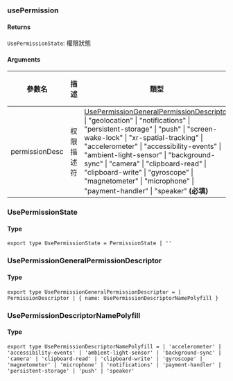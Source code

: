 ### usePermission

#### Returns
`UsePermissionState`: 權限狀態

#### Arguments
|參數名|描述|類型|預設值|
|---|---|---|---|
|permissionDesc|权限描述符|[UsePermissionGeneralPermissionDescriptor](#usepermissiongeneralpermissiondescriptor) \| "geolocation" \| "notifications" \| "persistent-storage" \| "push" \| "screen-wake-lock" \| "xr-spatial-tracking" \| "accelerometer" \| "accessibility-events" \| "ambient-light-sensor" \| "background-sync" \| "camera" \| "clipboard-read" \| "clipboard-write" \| "gyroscope" \| "magnetometer" \| "microphone" \| "payment-handler" \| "speaker"  **(必填)**|-|

### UsePermissionState

#### Type

`export type UsePermissionState = PermissionState | ''`


### UsePermissionGeneralPermissionDescriptor

#### Type

`export type UsePermissionGeneralPermissionDescriptor =
  | PermissionDescriptor
  | { name: UsePermissionDescriptorNamePolyfill }`


### UsePermissionDescriptorNamePolyfill

#### Type

`export type UsePermissionDescriptorNamePolyfill =
  | 'accelerometer'
  | 'accessibility-events'
  | 'ambient-light-sensor'
  | 'background-sync'
  | 'camera'
  | 'clipboard-read'
  | 'clipboard-write'
  | 'gyroscope'
  | 'magnetometer'
  | 'microphone'
  | 'notifications'
  | 'payment-handler'
  | 'persistent-storage'
  | 'push'
  | 'speaker'`
